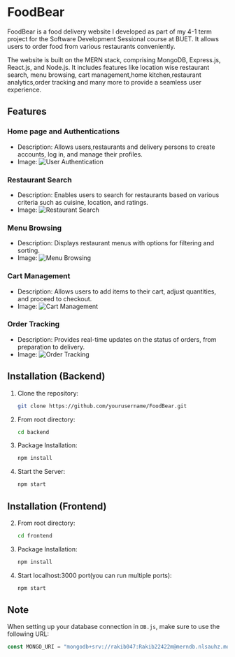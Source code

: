 # FoodBear

FoodBear is a food delivery website I developed as part of my 4-1 term project for the Software Development Sessional course at BUET. It allows users to order food from various restaurants conveniently.

The website is built on the MERN stack, comprising MongoDB, Express.js, React.js, and Node.js. It includes features like location wise restaurant search, menu browsing, cart management,home kitchen,restaurant analytics,order tracking and many more to provide a seamless user experience.

## Features

### Home page and Authentications

- Description: Allows users,restaurants and delivery persons to create accounts, log in, and manage their profiles.
- Image: ![User Authentication]([file:///Users/rakibabdullah/Desktop/Screenshot%202024-03-08%20at%202.41.58%E2%80%AFPM.png](https://drive.google.com/drive/u/0/folders/1MHOR3aMo3fwXIH7HgKv6x3gwhnbX_Xxf))

### Restaurant Search

- Description: Enables users to search for restaurants based on various criteria such as cuisine, location, and ratings.
- Image: ![Restaurant Search](images/restaurant_search.png)

### Menu Browsing

- Description: Displays restaurant menus with options for filtering and sorting.
- Image: ![Menu Browsing](images/menu_browsing.png)

### Cart Management

- Description: Allows users to add items to their cart, adjust quantities, and proceed to checkout.
- Image: ![Cart Management](images/cart_management.png)

### Order Tracking

- Description: Provides real-time updates on the status of orders, from preparation to delivery.
- Image: ![Order Tracking](images/order_tracking.png)

## Installation (Backend)

1. Clone the repository:
   ```sh
   git clone https://github.com/yourusername/FoodBear.git
   
2. From root directory:
   ```sh
   cd backend
   
3. Package Installation:
   ```sh
   npm install

4. Start the Server:
   ```sh
   npm start
   
## Installation (Frontend)

2. From root directory:
   ```sh
   cd frontend
   
3. Package Installation:
   ```sh
   npm install

4. Start localhost:3000 port(you can run multiple ports):
   ```sh
   npm start


## Note

When setting up your database connection in `DB.js`, make sure to use the following URL:

```javascript
const MONGO_URI = "mongodb+srv://rakib047:Rakib22422m@merndb.nlsauhz.mongodb.net/FoodBear?retryWrites=true&w=majority";


